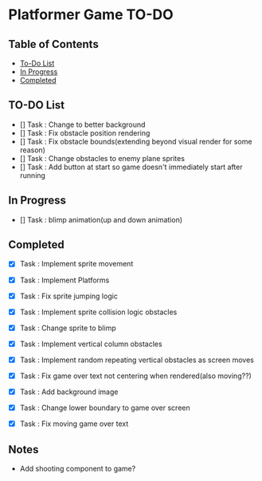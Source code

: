 # Platformer Game TO-DO


## Table of Contents
- [To-Do List](#to-do-list)
- [In Progress](#in-progress)
- [Completed](#completed)

## TO-DO List
- [] Task : Change to better background
- [] Task : Fix obstacle position rendering
- [] Task : Fix obstacle bounds(extending beyond visual render for some reason)
- [] Task : Change obstacles to enemy plane sprites
- [] Task : Add button at start so game doesn't immediately start after running

## In Progress
- [] Task : blimp animation(up and down animation)

## Completed
- [x] Task : Implement sprite movement
- [x] Task : Implement Platforms
- [x] Task : Fix sprite jumping logic
- [x] Task : Implement sprite collision logic obstacles
- [x] Task : Change sprite to blimp
- [x] Task : Implement vertical column obstacles
- [x] Task : Implement random repeating vertical obstacles as screen moves
- [x] Task : Fix game over text not centering when rendered(also moving??)
- [x] Task : Add background image
- [x] Task : Change lower boundary to game over screen
- [x] Task : Fix moving game over text



## Notes
- Add shooting component to game?
